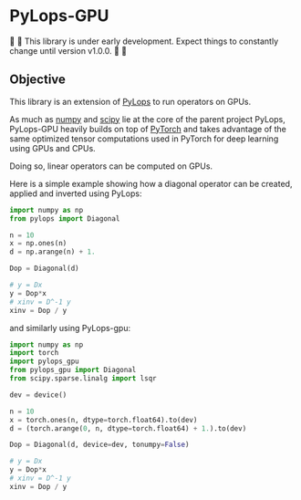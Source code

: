 # PyLops-GPU

:vertical_traffic_light: :vertical_traffic_light: This library is under early development.
Expect things to constantly change until version v1.0.0. :vertical_traffic_light: :vertical_traffic_light:

## Objective
This library is an extension of [PyLops](https://pylops.readthedocs.io/en/latest/)
to run operators on GPUs.

As much as [numpy](http://www.numpy.org) and [scipy](http://www.scipy.org/scipylib/index.html) lie
at the core of the parent project PyLops, PyLops-GPU heavily builds on top of
[PyTorch](http://pytorch.org) and takes advantage of the same optimized
tensor computations used in PyTorch for deep learning using GPUs and CPUs.

Doing so, linear operators can be computed on GPUs.

Here is a simple example showing how a diagonal operator can be created,
applied and inverted using PyLops:
```python
import numpy as np
from pylops import Diagonal

n = 10
x = np.ones(n)
d = np.arange(n) + 1.

Dop = Diagonal(d)

# y = Dx
y = Dop*x
# xinv = D^-1 y
xinv = Dop / y
```

and similarly using PyLops-gpu:
```python
import numpy as np
import torch
import pylops_gpu
from pylops_gpu import Diagonal
from scipy.sparse.linalg import lsqr

dev = device()

n = 10
x = torch.ones(n, dtype=torch.float64).to(dev)
d = (torch.arange(0, n, dtype=torch.float64) + 1.).to(dev)

Dop = Diagonal(d, device=dev, tonumpy=False)

# y = Dx
y = Dop*x
# xinv = D^-1 y
xinv = Dop / y
```
